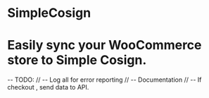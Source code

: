 # SimpleCosign
# Easily sync your WooCommerce store to Simple Cosign.
-- TODO:
// -- Log all for error reporting
// -- Documentation
// -- If checkout , send data to API.